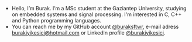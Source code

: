 - Hello, I’m Burak.
I’m a MSc student at the Gaziantep University, studying on embedded systems and signal processing.
I'm interested in C, C++ and Python programming languages.
- You can reach me by my GitHub account [@buraksftwr](https://github.com/buraksftwr), e-mail adress [burakiyikesici@hotmail.com](burakiyikesici@hotmail.com) or LinkedIn profile [@burakiyikesici](https://www.linkedin.com/in/burakiyikesici/).
